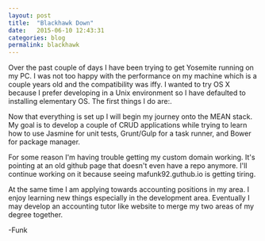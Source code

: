 ```yaml
---
layout: post
title:  "Blackhawk Down"
date:   2015-06-10 12:43:31
categories: blog
permalink: blackhawk
---
```

Over the past couple of days I have been trying to get Yosemite running on my PC. I was not too happy with the performance on my machine which is a couple years old and the compatibility was iffy. I wanted to try OS X because I prefer developing in a Unix environment so I have defaulted to installing elementary OS. The first things I do are:<insert code snippet table>.

Now that everything is set up I will begin my journey onto the MEAN stack. My goal is to develop a couple of CRUD applications while trying to learn how to use Jasmine for unit tests, Grunt/Gulp for a task runner, and Bower for package manager.

For some reason I'm having trouble getting my custom domain working. It's pointing at an old github page that doesn't even have a repo anymore. I'll continue working on it because seeing mafunk92.guthub.io is getting tiring.

At the same time I am applying towards accounting positions in my area. I enjoy learning new things especially in the development area. Eventually I may develop an accounting tutor like website to merge my two areas of my degree together.

-Funk
